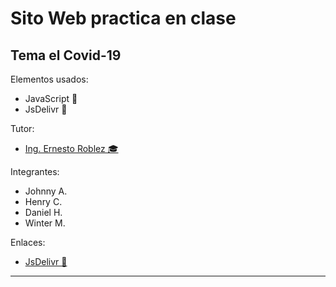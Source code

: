 # Sito Web practica en clase
## Tema el Covid-19


Elementos usados:
  - JavaScript 🧩
  - JsDelivr 🧩

Tutor:
- [Ing. Ernesto Roblez 🎓 ](https://github.com/erobles1980)

Integrantes:
- Johnny A.
- Henry C.
- Daniel H.
- Winter M.

Enlaces:
- [JsDelivr 🔗 ](https://www.jsdelivr.com/)

---

